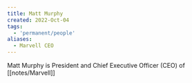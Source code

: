 ```yaml
---
title: Matt Murphy
created: 2022-Oct-04
tags:
  - 'permanent/people'
aliases:
  - Marvell CEO
---
```


Matt Murphy is President and Chief Executive Officer (CEO) of [[notes/Marvell]]


